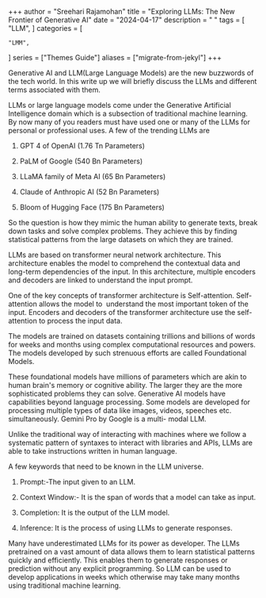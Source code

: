 +++
author = "Sreehari Rajamohan"
title = "Exploring LLMs: The New Frontier of Generative AI"
date = "2024-04-17"
description = " "
tags = [
    "LLM",
]
categories = [
    
    "LMM",
]
series = ["Themes Guide"]
aliases = ["migrate-from-jekyl"]
+++

Generative AI and LLM(Large Language Models) are the new buzzwords of the tech world. In this write up we will briefly discuss the LLMs and different terms associated with them.

<!--more-->

LLMs or large language models come under the Generative Artificial Intelligence domain which is a subsection of traditional machine learning.
By now many of you readers must have used one or many of the LLMs for personal or professional uses. A few of the trending LLMs are

1. GPT 4 of OpenAI (1.76 Tn Parameters)

2. PaLM of Google (540 Bn Parameters)

3. LLaMA family of Meta AI (65 Bn Parameters)

4. Claude of Anthropic AI (52 Bn Parameters)

5. Bloom of Hugging Face (175 Bn Parameters)

So the question is how they mimic the human ability to generate texts, break down tasks and solve complex problems. They achieve this by finding statistical patterns from the large datasets on which they are trained.

LLMs are based on transformer neural network architecture. This architecture enables the model to comprehend the contextual data and long-term dependencies of the input. In this architecture, multiple encoders and decoders are linked to understand the input prompt.

One of the key concepts of transformer architecture is Self-attention. Self-attention allows the model to  understand the most important token of the input. Encoders and decoders of the transformer architecture use the self-attention to process the input data.

The models are trained on datasets containing trillions and billions of words for weeks and months using complex computational resources and powers. The models developed by such strenuous efforts are called Foundational Models.

These foundational models have millions of parameters which are akin to human brain's memory or cognitive ability. The larger they are the more sophisticated problems they can solve. Generative AI models have capabilities beyond language processing. Some models are developed for processing multiple types of data like images, videos, speeches etc. simultaneously. Gemini Pro by Google is a multi- modal LLM.

Unlike the traditional way of interacting with machines where we follow a systematic pattern of syntaxes to interact with libraries and APIs, LLMs are able to take instructions written in human language.

A few keywords that need to be known in the LLM universe.

1. Prompt:-The input given to an LLM.

2. Context Window:- It is the span of words that a model can take as input.

3. Completion: It is the output of the LLM model.

4. Inference: It is the process of using LLMs to generate responses.

Many have underestimated LLMs for its power as developer. The LLMs pretrained on a vast amount of data allows them to learn statistical patterns quickly and efficiently. This enables them to generate responses or prediction without any explicit programming. So LLM can be used to develop applications in weeks which otherwise may take many months using traditional machine learning.
